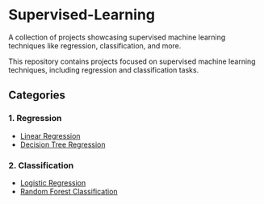 # Supervised-Learning
A collection of projects showcasing supervised machine learning techniques like regression, classification, and more.

This repository contains projects focused on supervised machine learning techniques, including regression and classification tasks.

## Categories

### 1. Regression
- [Linear Regression](./Regression-Projects/Linear-Regression/README.md)
- [Decision Tree Regression](./Regression-Projects/Decision-Tree-Regression/README.md)

### 2. Classification
- [Logistic Regression](./Classification-Projects/Logistic-Regression/README.md)
- [Random Forest Classification](./Classification-Projects/Random-Forest/README.md)
